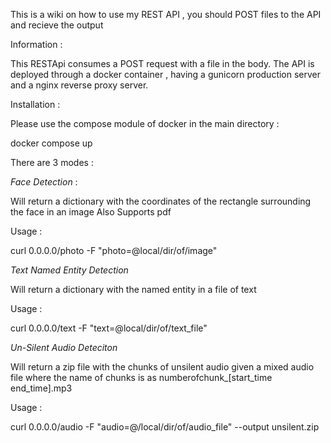 This is a wiki on how to use my REST API , you should POST files to the API and recieve the output

Information : 

This RESTApi consumes a POST request with a file in the body.
The API is deployed through a docker container , having a gunicorn production server 
and a nginx reverse proxy server.

Installation :

Please use the compose module of docker in the main directory : 

docker compose up



There are 3 modes :

*Face Detection* : 

Will return a dictionary with the coordinates of the rectangle surrounding the face in an image 
Also Supports pdf

Usage : 

curl 0.0.0.0/photo -F "photo=@local/dir/of/image"


*Text Named Entity Detection*

Will return a dictionary with the named entity in a file of text

Usage : 

curl 0.0.0.0/text -F "text=@local/dir/of/text_file"


*Un-Silent Audio Deteciton*

Will return a zip file with the chunks of unsilent audio given a mixed audio file
where the name of chunks is as numberofchunk_[start_time end_time].mp3

Usage :

curl 0.0.0.0/audio -F "audio=@/local/dir/of/audio_file" --output unsilent.zip

 
